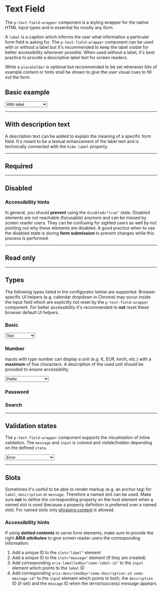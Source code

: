 # Text Field

The `p-text-field-wrapper` component is a styling wrapper for the native HTML input types and is essential for mostly any form.

A `label` is a caption which informs the user what information a particular form field is asking for. The `p-text-field-wrapper` component can be used with or without a label but it's recommended to keep the label visible for better accessibility whenever possible. When used without a label, it's best practice to provide a descriptive label text for screen readers.  

While a `placeholder` is optional but recommended to be set whenever bits of example content or hints shall be shown to give the user visual cues to fill out the form.

## Basic example

<Playground :markup="basic" :config="config">
  <select v-model="label">
    <option disabled>Select a label mode</option>
    <option value="show">With label</option>
    <option value="hide">Without label</option>
    <option value="responsive">Responsive</option>
  </select> 
</Playground>

---

## With description text

A description text can be added to explain the meaning of a specific form field. It's meant to be a textual enhancement of the label text and is technically connected with the `hide-label` property.

<Playground :markup="withDescriptionText" :config="config"></Playground>

---

## Required

<Playground :markup="required" :config="config"></Playground>

---

## Disabled

<Playground :markup="disabled" :config="config"></Playground>

### <p-icon name="accessibility" size="medium" color="notification-neutral" aria-hidden="true"></p-icon> Accessibility hints
In general, you should **prevent** using the `disabled="true"` state. Disabled elements are not reachable (focusable) anymore and can be missed by screen reader users. 
They can be confusing for sighted users as well by not pointing out why these elements are disabled. 
A good practice when to use the disabled state is during **form submission** to prevent changes while this process is performed.

---

## Read only

<Playground :markup="readonly" :config="config"></Playground>

--- 

## Types

The following types listed in the configurator below are supported. Browser specific UI helpers (e.g. calendar dropdown in Chrome) may occur inside the input field which are explicitly not reset by the `p-text-field-wrapper` component.
For better accessibility it's recommended to **not** reset these browser default UI helpers.

### Basic

<Playground :markup="typesBasic" :config="config">
  <select v-model="type">
    <option disabled>Select a type</option>
    <option value="text">Text</option>
    <option value="number">Number</option>
    <option value="email">Email</option>
    <option value="tel">Tel</option>
    <option value="search">Search</option>
    <option value="url">Url</option>
    <option value="date">Date</option>
    <option value="time">Time</option>
    <option value="month">Month</option>
    <option value="week">Week</option>
  </select>
</Playground>

### Number

Inputs with type number can display a unit (e.g. €, EUR, km/h, etc.) with a **maximum** of five characters.
A description of the used unit should be provided to ensure accessibility.

<Playground :markup="typesNumber" :config="config">
  <select v-model="unitPosition">
    <option disabled>Select a unit position</option>
    <option value="prefix">Prefix</option>
    <option value="suffix">Suffix</option>    
  </select>
</Playground>

### Password

<Playground :markup="typesPassword" :config="config"></Playground>

### Search

<Playground :markup="typesSearch" :config="config"></Playground>

---

## Validation states

The `p-text-field-wrapper` component supports the visualisation of inline validation. The `message` and `input` is colored and visible/hidden depending on the defined `state`.

<Playground :markup="validationStates" :config="config">
  <select v-model="state">
    <option disabled>Select a validation state</option>
    <option value="error">Error</option>
    <option value="success">Success</option>
    <option value="none">None</option>
  </select>
</Playground>

---

## Slots

Sometimes it's useful to be able to render markup (e.g. an anchor tag) for `label`, `description` or `message`. Therefore a named slot can be used. Make sure **not** to define the corresponding property on the host element when a named slot is used (because a property definition is preferred over a named slot).
For named slots only [phrasing content](https://developer.mozilla.org/en-US/docs/Web/Guide/HTML/Content_categories#Phrasing_content) is allowed.

<Playground :markup="slots" :config="config"></Playground>

### <p-icon name="accessibility" size="medium" color="notification-neutral" aria-hidden="true"></p-icon> Accessibility hints
If using **slotted contents** to serve form elements, make sure to provide the right **ARIA attributes** to give screen reader users the corresponding information:
1. Add a unique ID to the `slot="label"` element
1. Add a unique ID to the `slot="message"` element (if they are created)
1. Add corresponding `aria-labelledby="some-label-id"` to the `input` element which points to the `label` ID
1. Add corresponding `aria-describedby="some-description-id some-message-id"` to the `input` element which points to both, the `description` ID (if set) and the `message` ID when the (error/success) message appears 

<script lang="ts">
  import Vue from 'vue';
  import Component from 'vue-class-component';
  
  @Component
  export default class Code extends Vue {
    config = { spacing: 'block' };

    label = 'show';
    type = 'text';
    state = 'error';
    unitPosition = 'prefix';

    get basic() {
      const labelAttr = ` hide-label="${this.label === 'hide' ? 'true' : this.label === 'responsive' ? '{ base: true, l: false }' : 'false'}"`;
      return `<p-text-field-wrapper label="Some label"${labelAttr}>
  <input type="text" name="some-name" />
</p-text-field-wrapper>
<p-text-field-wrapper label="Some label"${labelAttr}>
  <input type="text" placeholder="Some placeholder text" name="some-name" />
</p-text-field-wrapper>`;
    }
    
    withDescriptionText =
`<p-text-field-wrapper label="Some label" description="Some description">
  <input type="text" name="some-name" />
</p-text-field-wrapper>`;

    required =
`<p-text-field-wrapper label="Some label">
  <input type="text" name="some-name" value="Some value" required />
</p-text-field-wrapper>`;

    disabled =
`<p-text-field-wrapper label="Some label">
  <input type="text" name="some-name" value="Some value" disabled />
</p-text-field-wrapper>`;

    readonly =
`<p-text-field-wrapper label="Some label">
  <input type="text" name="some-name" value="Some value" readonly />
</p-text-field-wrapper>`;

    get typesBasic() {
      return `<p-text-field-wrapper label="Some label">
  <input type="${this.type}" name="some-name" />
</p-text-field-wrapper>`;
    }

    get typesNumber() {
      return `<p-text-field-wrapper label="Some label" description="The price in Euro" unit="EUR" unit-position="${this.unitPosition}">
  <input type="number" name="some-name" value="500" />
</p-text-field-wrapper>`;
    }
    
    typesPassword =
`<p-text-field-wrapper label="Some label">
  <input type="password" name="some-name" value="some password" />
</p-text-field-wrapper>`;

    typesSearch =
`<form action="#" onsubmit="alert('submit'); return false;">
  <p-text-field-wrapper label="Some label">
    <input type="search" name="some-name" />
  </p-text-field-wrapper>
</form>`;

    get validationStates() {
      const attr = `message="${this.state !== 'none' ? `Some ${this.state} validation message.` : ''}"`;
      return `<p-text-field-wrapper label="Some label" state="${this.state}" ${attr}>
  <input type="text" name="some-name" />
</p-text-field-wrapper>`;
    }
    
    slots =
`<p-text-field-wrapper state="error">
  <span slot="label" id="some-label-id">Some label with a <a href="https://designsystem.porsche.com">link</a>.</span>
  <span slot="description" id="some-description-id">Some description with a <a href="https://designsystem.porsche.com">link</a>.</span>
  <input type="text" name="some-name" aria-labelledby="some-label-id" aria-describedby="some-description-id some-message-id" />
  <span slot="message" id="some-message-id">Some error message with a <a href="https://designsystem.porsche.com">link</a>.</span>
</p-text-field-wrapper>`;
  }
</script>